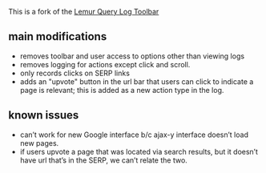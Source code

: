 This is a fork of the [Lemur Query Log Toolbar](http://www.lemurproject.org/querylogtoolbar/)

main modifications
------------------

* removes toolbar and user access to options other than viewing logs
* removes logging for actions except click and scroll.
* only records clicks on SERP links
* adds an "upvote" button in the url bar that users can click to indicate a page is relevant; this is added as a new action type in the log.

known issues
------------
* can’t work for new Google interface b/c ajax-y interface doesn’t load new pages.
* if users upvote a page that was located via search results, but it doesn’t have url that’s in the SERP, we can’t relate the two.
